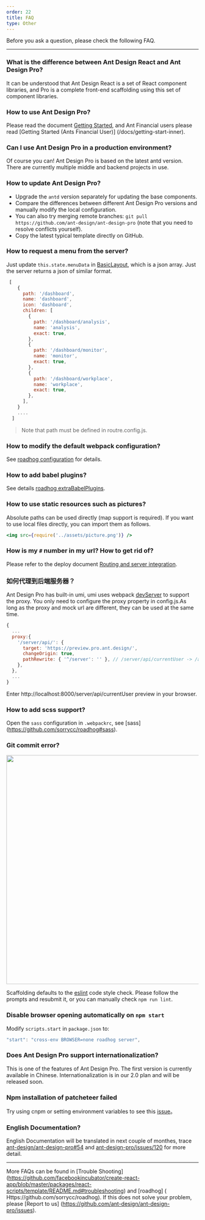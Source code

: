 ```yaml
---
order: 22
title: FAQ
type: Other
---
```


Before you ask a question, please check the following FAQ.

---

### What is the difference between Ant Design React and Ant Design Pro?

It can be understood that Ant Design React is a set of React component libraries, and Pro is a complete front-end scaffolding using this set of component libraries.

### How to use Ant Design Pro?

Please read the document [Getting Started](/docs/getting-started), and Ant Financial users please read [Getting Started (Ants Financial User)] (/docs/getting-start-inner).

### Can I use Ant Design Pro in a production environment?

Of course you can! Ant Design Pro is based on the latest antd version. There are currently multiple middle and backend projects in use.

### How to update Ant Design Pro?

- Upgrade the `antd` version separately for updating the base components.
- Compare the differences between different Ant Design Pro versions and manually modify the local configuration.
- You can also try merging remote branches: `git pull https://github.com/ant-design/ant-design-pro` (note that you need to resolve conflicts yourself).
- Copy the latest typical template directly on GitHub.

### How to request a menu from the server?

Just update `this.state.menuData` in [BasicLayout](https://github.com/ant-design/ant-design-pro/blob/master/src/layouts/BasicLayout.js), which is a json array. Just the server returns a json of similar format.
```js
 [
    {
      path: '/dashboard',
      name: 'dashboard',
      icon: 'dashboard',
      children: [
        {
          path: '/dashboard/analysis',
          name: 'analysis',
          exact: true,
        },
        {
          path: '/dashboard/monitor',
          name: 'monitor',
          exact: true,
        },
        {
          path: '/dashboard/workplace',
          name: 'workplace',
          exact: true,
        },
      ],
    }
    ....
  ]
```
> Note that path must be defined in routre.config.js.

### How to modify the default webpack configuration?

See [roadhog configuration](https://github.com/sorrycc/roadhog#configuration) for details.

### How to add babel plugins?

See details [roadhog extraBabelPlugins](https://github.com/sorrycc/roadhog#extrababelplugins).

### How to use static resources such as pictures?

Absolute paths can be used directly (map support is required). If you want to use local files directly, you can import them as follows.

```jsx
<img src={require('../assets/picture.png')} />
```

### How is my `#` number in my url? How to get rid of?

Please refer to the deploy document [Routing and server integration](/docs/deploy#Routing-and-server-integration).

### 如何代理到后端服务器？

Ant Design Pro has built-in umi, umi uses webpack [devServer](https://webpack.docschina.org/configuration/dev-server/) to support the proxy.
You only need to configure the proxy property in config.js.As long as the proxy and mock url are different, they can be used at the same time.
```js
{
  ...
  proxy:{
    '/server/api/': {
      target: 'https://preview.pro.ant.design/',
      changeOrigin: true,
      pathRewrite: { '^/server': '' }, // /server/api/currentUser -> /api/currentUser
    },
  },
  ...
}
```

Enter http://localhost:8000/server/api/currentUser preview in your browser.

### How to add scss support?

Open the `sass` configuration in `.webpackrc`, see [sass] (https://github.com/sorrycc/roadhog#sass).

### Git commit error?

<img src="https://gw.alipayobjects.com/zos/rmsportal/KkPUhMMpGtEdhSGfxxKz.png" width="600" />

Scaffolding defaults to the [eslint](http://eslint.org/) code style check. Please follow the prompts and resubmit it, or you can manually check `npm run lint`.

### Disable browser opening automatically on `npm start`

Modify `scripts.start` in `package.json` to:

```js
"start": "cross-env BROWSER=none roadhog server",
```

### Does Ant Design Pro support internationalization?

This is one of the features of Ant Design Pro. The first version is currently available in Chinese. Internationalization is in our 2.0 plan and will be released soon.

### Npm installation of patcheteer failed

Try using cnpm or setting environment variables to see this [issue](https://github.com/cnpm/cnpmjs.org/issues/1246)。

### English Documentation?

English Documentation will be translated in next couple of monthes, trace [ant-design/ant-design-pro#54](https://github.com/ant-design/ant-design-pro/issues/54#issuecomment-340804479) and [ant-design-pro/issues/120](https://github.com/ant-design/ant-design-pro/issues/120) for more detail.

---

More FAQs can be found in [Trouble Shooting] (https://github.com/facebookincubator/create-react-app/blob/master/packages/react-scripts/template/README.md#troubleshooting) and [roadhog] ( Https://github.com/sorrycc/roadhog). If this does not solve your problem, please [Report to us] (https://github.com/ant-design/ant-design-pro/issues).